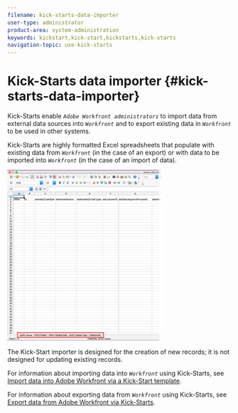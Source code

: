```yaml
---
filename: kick-starts-data-importer
user-type: administrator
product-area: system-administration
keywords: kickstart,kick-start,kickstarts,kick-starts
navigation-topic: use-kick-starts
---
```




# Kick-Starts data importer {#kick-starts-data-importer}

Kick-Starts enable *`Adobe Workfront administrators`* to import data from external data sources into *`Workfront`* and to export existing data in *`Workfront`* to be used in other systems.


Kick-Starts are highly formatted Excel spreadsheets that populate with existing data from *`Workfront`* (in the case of an export) or with data to be imported into *`Workfront`* (in the case of an import of data).


![](assets/kick-start-spreadsheet-example-350x383.png)




The Kick-Start importer is designed for the creation of new records; it is not designed for updating existing records.


For information about importing data into *`Workfront`* using Kick-Starts, see [Import data into Adobe Workfront via a Kick-Start template](import-data-via-kickstarts.md).


For information about exporting data from *`Workfront`* using Kick-Starts, see [Export data from Adobe Workfront via Kick-Starts](export-data-from-wf-via-kick-starts.md).
